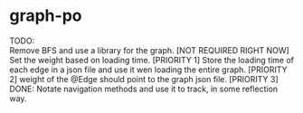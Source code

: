 # graph-po

TODO:  
  Remove BFS and use a library for the graph. [NOT REQUIRED RIGHT NOW]  
  Set the weight based on loading time. [PRIORITY 1]
  Store the loading time of each edge in a json file and use it wen loading the entire graph. [PRIORITY 2]
  weight of the @Edge should point to the graph json file. [PRIORITY 3]
DONE: 
  Notate navigation methods and use it to track, in some reflection way.  
